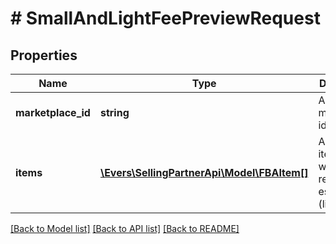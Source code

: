 # # SmallAndLightFeePreviewRequest

## Properties

Name | Type | Description | Notes
------------ | ------------- | ------------- | -------------
**marketplace_id** | **string** | A marketplace identifier. |
**items** | [**\Evers\SellingPartnerApi\Model\FBAItem[]**](FBAItem.md) | A list of items for which to retrieve fee estimates (limit: 25). |

[[Back to Model list]](../../README.md#models) [[Back to API list]](../../README.md#endpoints) [[Back to README]](../../README.md)
